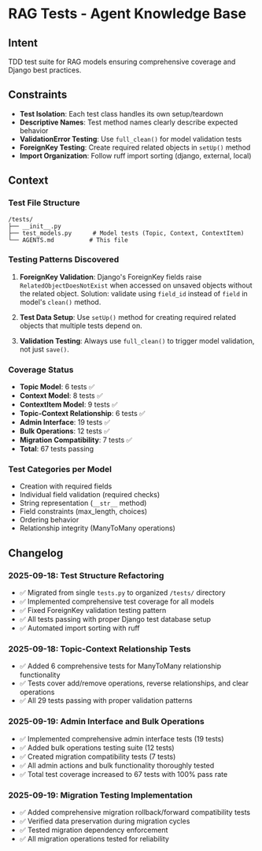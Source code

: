 # RAG Tests - Agent Knowledge Base

## Intent

TDD test suite for RAG models ensuring comprehensive coverage and Django best practices.

## Constraints

- **Test Isolation**: Each test class handles its own setup/teardown
- **Descriptive Names**: Test method names clearly describe expected behavior
- **ValidationError Testing**: Use `full_clean()` for model validation tests
- **ForeignKey Testing**: Create required related objects in `setUp()` method
- **Import Organization**: Follow ruff import sorting (django, external, local)

## Context

### Test File Structure

```
/tests/
├── __init__.py
├── test_models.py      # Model tests (Topic, Context, ContextItem)
└── AGENTS.md          # This file
```

### Testing Patterns Discovered

1. **ForeignKey Validation**: Django's ForeignKey fields raise `RelatedObjectDoesNotExist` when accessed on unsaved objects without the related object. Solution: validate using `field_id` instead of `field` in model's `clean()` method.

2. **Test Data Setup**: Use `setUp()` method for creating required related objects that multiple tests depend on.

3. **Validation Testing**: Always use `full_clean()` to trigger model validation, not just `save()`.

### Coverage Status

- **Topic Model**: 6 tests ✅
- **Context Model**: 8 tests ✅
- **ContextItem Model**: 9 tests ✅
- **Topic-Context Relationship**: 6 tests ✅
- **Admin Interface**: 19 tests ✅
- **Bulk Operations**: 12 tests ✅
- **Migration Compatibility**: 7 tests ✅
- **Total**: 67 tests passing

### Test Categories per Model

- Creation with required fields
- Individual field validation (required checks)
- String representation (`__str__` method)
- Field constraints (max_length, choices)
- Ordering behavior
- Relationship integrity (ManyToMany operations)

## Changelog

### 2025-09-18: Test Structure Refactoring

- ✅ Migrated from single `tests.py` to organized `/tests/` directory
- ✅ Implemented comprehensive test coverage for all models
- ✅ Fixed ForeignKey validation testing pattern
- ✅ All tests passing with proper Django test database setup
- ✅ Automated import sorting with ruff

### 2025-09-18: Topic-Context Relationship Tests

- ✅ Added 6 comprehensive tests for ManyToMany relationship functionality
- ✅ Tests cover add/remove operations, reverse relationships, and clear operations
- ✅ All 29 tests passing with proper validation patterns

### 2025-09-19: Admin Interface and Bulk Operations

- ✅ Implemented comprehensive admin interface tests (19 tests)
- ✅ Added bulk operations testing suite (12 tests)
- ✅ Created migration compatibility tests (7 tests)
- ✅ All admin actions and bulk functionality thoroughly tested
- ✅ Total test coverage increased to 67 tests with 100% pass rate

### 2025-09-19: Migration Testing Implementation

- ✅ Added comprehensive migration rollback/forward compatibility tests
- ✅ Verified data preservation during migration cycles
- ✅ Tested migration dependency enforcement
- ✅ All migration operations tested for reliability
